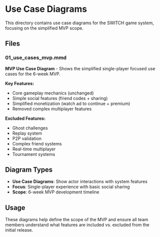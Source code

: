 # Use Case Diagrams

This directory contains use case diagrams for the SWITCH game system, focusing on the simplified MVP scope.

## Files

### 01_use_cases_mvp.mmd
**MVP Use Case Diagram** - Shows the simplified single-player focused use cases for the 6-week MVP.

**Key Features:**
- Core gameplay mechanics (unchanged)
- Simple social features (friend codes + sharing)
- Simplified monetization (watch ad to continue + premium)
- Removed complex multiplayer features

**Excluded Features:**
- Ghost challenges
- Replay system
- P2P validation
- Complex friend systems
- Real-time multiplayer
- Tournament systems

## Diagram Types

- **Use Case Diagrams**: Show actor interactions with system features
- **Focus**: Single-player experience with basic social sharing
- **Scope**: 6-week MVP development timeline

## Usage

These diagrams help define the scope of the MVP and ensure all team members understand what features are included vs. excluded from the initial release.
